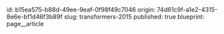 id: b15ea575-b88d-49ee-9eaf-0f98f49c7046
origin: 74d61c9f-a1e2-4315-8e6e-bf1d46f3b89f
slug: transformers-2015
published: true
blueprint: page__article
